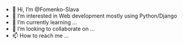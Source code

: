 - 👋 Hi, I’m @Fomenko-Slava
- 👀 I’m interested in Web development mostly using Python/Django 
- 🌱 I’m currently learning ...
- 💞️ I’m looking to collaborate on ...
- 📫 How to reach me ...

<!---
Fomenko-Slava/Fomenko-Slava is a ✨ special ✨ repository because its `README.md` (this file) appears on your GitHub profile.
You can click the Preview link to take a look at your changes.
--->
